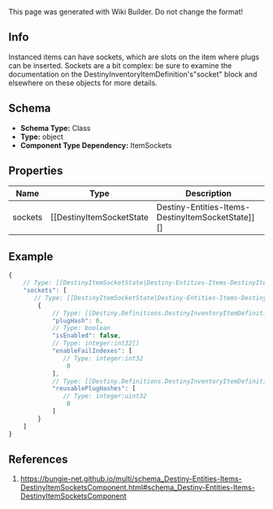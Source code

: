 <span class="wiki-builder">This page was generated with Wiki Builder. Do not change the format!</span>

## Info
Instanced items can have sockets, which are slots on the item where plugs can be inserted. Sockets are a bit complex: be sure to examine the documentation on the DestinyInventoryItemDefinition's&quot;socket&quot; block and elsewhere on these objects for more details.

## Schema
* **Schema Type:** Class
* **Type:** object
* **Component Type Dependency:** ItemSockets

## Properties
Name | Type | Description
---- | ---- | -----------
sockets | [[DestinyItemSocketState|Destiny-Entities-Items-DestinyItemSocketState]][] | The list of all sockets on the item, and their status information.

## Example
```javascript
{
    // Type: [[DestinyItemSocketState|Destiny-Entities-Items-DestinyItemSocketState]][]
    "sockets": [
       // Type: [[DestinyItemSocketState|Destiny-Entities-Items-DestinyItemSocketState]]
        {
            // Type: [[Destiny.Definitions.DestinyInventoryItemDefinition|Destiny-Definitions-DestinyInventoryItemDefinition]]:integer:uint32:nullable
            "plugHash": 0,
            // Type: boolean
            "isEnabled": false,
            // Type: integer:int32[]
            "enableFailIndexes": [
               // Type: integer:int32
                0
            ],
            // Type: [[Destiny.Definitions.DestinyInventoryItemDefinition|Destiny-Definitions-DestinyInventoryItemDefinition]]:integer:uint32[]
            "reusablePlugHashes": [
               // Type: integer:uint32
                0
            ]
        }
    ]
}

```

## References
1. https://bungie-net.github.io/multi/schema_Destiny-Entities-Items-DestinyItemSocketsComponent.html#schema_Destiny-Entities-Items-DestinyItemSocketsComponent
